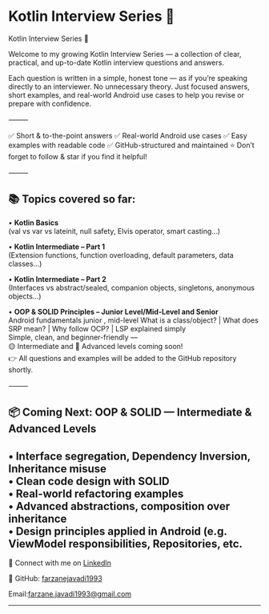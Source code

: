 
# Kotlin Interview Series 🚀

Kotlin Interview Series 🚀

Welcome to my growing Kotlin Interview Series — a collection of clear, practical, and up-to-date Kotlin interview questions and answers.

Each question is written in a simple, honest tone — as if you’re speaking directly to an interviewer. No unnecessary theory. Just focused answers, short examples, and real-world Android use cases to help you revise or prepare with confidence.

⸻

✅ Short & to-the-point answers
✅ Real-world Android use cases
✅ Easy examples with readable code
✅ GitHub-structured and maintained
⭐ Don’t forget to follow & star if you find it helpful!

⸻

## 📚 Topics covered so far:

• **Kotlin Basics**  
(val vs var vs lateinit, null safety, Elvis operator, smart casting…)

• **Kotlin Intermediate – Part 1**  
(Extension functions, function overloading, default parameters, data classes…)

• **Kotlin Intermediate – Part 2**  
(Interfaces vs abstract/sealed, companion objects, singletons, anonymous objects…)

• **OOP & SOLID Principles – Junior Level/Mid-Level and Senior**   
Android fundamentals junior , mid-level
What is a class/object? | What does SRP mean? | Why follow OCP? | LSP explained simply  
Simple, clean, and beginner-friendly —  
🟡 Intermediate and 🔴 Advanced levels coming soon!  
👉 All questions and examples will be added to the GitHub repository shortly.

⸻

## 📦 Coming Next: OOP & SOLID — Intermediate & Advanced Levels

• Interface segregation, Dependency Inversion, Inheritance misuse  
• Clean code design with SOLID  
• Real-world refactoring examples  
• Advanced abstractions, composition over inheritance  
• Design principles applied in Android (e.g. ViewModel responsibilities, Repositories, etc.
---


🔗 Connect with me on [LinkedIn](https://www.linkedin.com/in/farzanehjavadi)

💛 GitHub: [farzanejavadi1993](https://github.com/farzanejavadi1993)

Email:farzane.javadi1993@gmail.com

---
